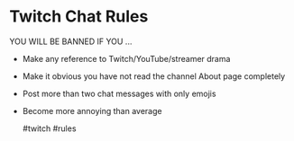 # Twitch Chat Rules

YOU WILL BE BANNED IF YOU ...

- Make any reference to Twitch/YouTube/streamer drama
- Make it obvious you have not read the channel About page completely
- Post more than two chat messages with only emojis
- Become more annoying than average

    #twitch #rules
